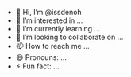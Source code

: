 - 👋 Hi, I’m @issdenoh
- 👀 I’m interested in ...
- 🌱 I’m currently learning ...
- 💞️ I’m looking to collaborate on ...
- 📫 How to reach me ...
- 😄 Pronouns: ...
- ⚡ Fun fact: ...

<!---
issdenoh/issdenoh is a ✨ special ✨ repository because its `README.md` (this file) appears on your GitHub profile.
You can click the Preview link to take a look at your changes.
--->
